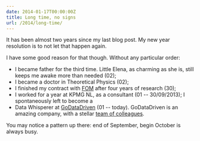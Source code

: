 ```yaml
---
date: 2014-01-17T00:00:00Z
title: Long time, no signs
url: /2014/long-time/
---
```


It has been almost two years since my last blog post. My new year resolution is
to not let that happen again.

I have some good reason for that though. Without any particular order:

+ I became father for the third time. Little Elena, as charming as she is,
  still keeps me awake more than needed (02);
+ I became a doctor in Theoretical Physics (02);
+ I finished my contract with [FOM](http://www.fom.nl) after four years of
  research (30);
+ I worked for a year at KPMG NL, as a consultant (01 -- 30/09/2013); I
  spontaneously left to become a
+ Data Whisperer at [GoDataDriven](http://www.godatadriven.com)
  (01 -- today). GoDataDriven is an amazing company, with a stellar
  [team of colleagues](http://www.godatadriven.com/team.html).

You may notice a pattern up there: end of September, begin October is always
busy.

